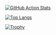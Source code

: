 
[![GitHub Action Stats](https://github-readme-stats.vercel.app/api?username=mudox&count_private=true&show_icons=true&hide_title=true&hide_border=true&include_all_commits=true)](https://github.com/mudox/github-readme-stats)

[![Top Langs](https://github-readme-stats.vercel.app/api/top-langs/?username=mudox&hide_border=true&layout=compact&hide_title=true)](https://github.com/mudox/github-readme-stats)

[![Trophy](https://github-profile-trophy.vercel.app/?username=mudox&margin-w=15&margin-h=15&no-bg=true&no-frame=true)](https://github.com/mudox/github-profile-trophy)
